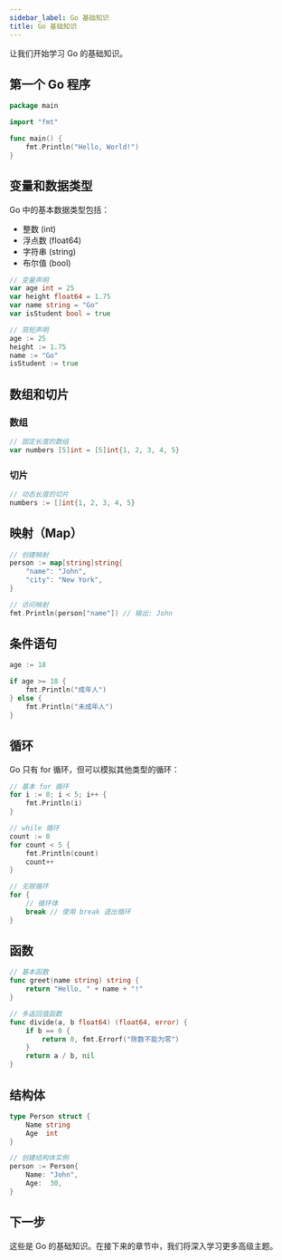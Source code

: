 ```yaml
---
sidebar_label: Go 基础知识
title: Go 基础知识
---
```


让我们开始学习 Go 的基础知识。

## 第一个 Go 程序

```go
package main

import "fmt"

func main() {
    fmt.Println("Hello, World!")
}
```

## 变量和数据类型

Go 中的基本数据类型包括：

- 整数 (int)
- 浮点数 (float64)
- 字符串 (string)
- 布尔值 (bool)

```go
// 变量声明
var age int = 25
var height float64 = 1.75
var name string = "Go"
var isStudent bool = true

// 简短声明
age := 25
height := 1.75
name := "Go"
isStudent := true
```

## 数组和切片

### 数组
```go
// 固定长度的数组
var numbers [5]int = [5]int{1, 2, 3, 4, 5}
```

### 切片
```go
// 动态长度的切片
numbers := []int{1, 2, 3, 4, 5}
```

## 映射（Map）

```go
// 创建映射
person := map[string]string{
    "name": "John",
    "city": "New York",
}

// 访问映射
fmt.Println(person["name"]) // 输出: John
```

## 条件语句

```go
age := 18

if age >= 18 {
    fmt.Println("成年人")
} else {
    fmt.Println("未成年人")
}
```

## 循环

Go 只有 for 循环，但可以模拟其他类型的循环：

```go
// 基本 for 循环
for i := 0; i < 5; i++ {
    fmt.Println(i)
}

// while 循环
count := 0
for count < 5 {
    fmt.Println(count)
    count++
}

// 无限循环
for {
    // 循环体
    break // 使用 break 退出循环
}
```

## 函数

```go
// 基本函数
func greet(name string) string {
    return "Hello, " + name + "!"
}

// 多返回值函数
func divide(a, b float64) (float64, error) {
    if b == 0 {
        return 0, fmt.Errorf("除数不能为零")
    }
    return a / b, nil
}
```

## 结构体

```go
type Person struct {
    Name string
    Age  int
}

// 创建结构体实例
person := Person{
    Name: "John",
    Age:  30,
}
```

## 下一步

这些是 Go 的基础知识。在接下来的章节中，我们将深入学习更多高级主题。 